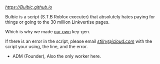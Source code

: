 *https://Bulbic.github.io*

Bulbic is a script (S.T.B Roblox executer) that absolutely hates paying for things or going to the 30 million Linkvertise pages.

Which is why we made [our own](https://bulbic.github.io/tricked-ya) key-gen.

If there is an error in the script, please email *stilry@icloud.com* with the script your using, the line, and the error.

- ADM (Founder),
Also the only worker here.
